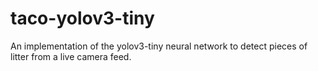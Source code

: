 # taco-yolov3-tiny
An implementation of the yolov3-tiny neural network to detect pieces of litter from a live camera feed.
